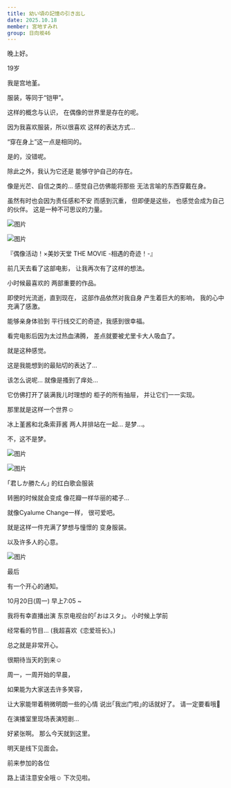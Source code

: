 ```yaml
---
title: 幼い頃の記憶の引き出し
date: 2025.10.18
member: 宮地すみれ
group: 日向坂46
---
```


晚上好。





19岁

我是宫地堇。






服装，等同于“铠甲”。



这样的概念与认识，
在偶像的世界里是存在的呢。

因为我喜欢服装，所以很喜欢
这样的表达方式...



“穿在身上”这一点是相同的。

是的，没错呢。



除此之外，我认为它还是
能够守护自己的存在。



像是光芒、自信之类的...
感觉自己仿佛能将那些
无法言喻的东西穿戴在身。



虽然有时也会因为责任感和不安
而感到沉重，
但即便是这些，
也感觉会成为自己的伙伴。
这是一种不可思议的力量。






![图片](https://cdn.hinatazaka46.com/files/14/diary/official/member/moblog/202510/mobdEBEl5.jpg)

![图片](https://cdn.hinatazaka46.com/files/14/diary/official/member/moblog/202510/mob4bLpxD.jpg)






『偶像活动！×美妙天堂 THE MOVIE
-相遇的奇迹！-』



前几天去看了这部电影，
让我再次有了这样的想法。

小时候最喜欢的
两部重要的作品。

即使时光流逝，直到现在，
这部作品依然对我自身
产生着巨大的影响，
我的心中充满了感激。

能够亲身体验到
平行线交汇的奇迹，我感到很幸福。



看完电影后因为太过热血沸腾，
差点就要被尤里卡大人吸血了。

就是这种感觉。

这是我能想到的最贴切的表达了...



该怎么说呢...
就像是搔到了痒处...

它仿佛打开了装满我儿时理想的
柜子的所有抽屉，
并让它们一一实现。

那里就是这样一个世界︎☺︎



冰上堇酱和北条索菲酱
两人并排站在一起... 是梦...。

不，这不是梦。






![图片](https://cdn.hinatazaka46.com/files/14/diary/official/member/moblog/202510/mob7Ocm5o.jpg)

![图片](https://cdn.hinatazaka46.com/files/14/diary/official/member/moblog/202510/mobBmxdp0.jpg)






｢君しか勝たん｣ 的红白歌会服装



转圈的时候就会变成
像花瓣一样华丽的裙子...

就像Cyalume Change一样，
很可爱吧。



就是这样一件充满了梦想与憧憬的
变身服装。

以及许多人的心意。






![图片](https://cdn.hinatazaka46.com/files/14/diary/official/member/moblog/202510/mobu55ZEf.jpg)






最后

有一个开心的通知。





10月20日(周一) 早上7:05 ~

我将有幸直播出演
东京电视台的｢おはスタ｣。
小时候上学前



经常看的节目...
(我超喜欢《恋爱班长》。)

总之就是非常开心。

很期待当天的到来︎︎☺︎

周一，一周开始的早晨，



如果能为大家送去许多笑容，

让大家能带着稍微明朗一些的心情
说出｢我出门啦｣的话就好了。
请一定要看哦‪🔆‬

在演播室里现场表演短剧...



好紧张啊。
那么今天就到这里。





明天是线下见面会。





前来参加的各位

路上请注意安全哦︎☺︎
下次见啦。